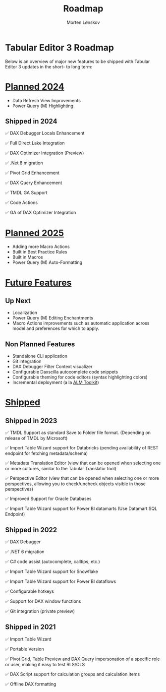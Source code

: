 ﻿---
uid: roadmap
title: Roadmap
author: Morten Lønskov
updated: 2024-09-06
---
# Tabular Editor 3 Roadmap

Below is an overview of major new features to be shipped with Tabular Editor 3 updates in the short- to long term:



# [Planned 2024](#tab/PlannedQ4)

- Data Refresh View Improvements
- Power Query (M) Highlighting


## Shipped in 2024
✅ DAX Debugger Locals Enhancement

✅ Full Direct Lake Integration

✅ DAX Optimizer Integration (Preview)

✅ .Net 8 migration

✅ Pivot Grid Enhancement

✅ DAX Query Enhancement

✅ TMDL GA Support

✅ Code Actions

✅ GA of DAX Optimizer Integration

# [Planned 2025](#tab/Planned2025)

- Adding more Macro Actions
- Built in Best Practice Rules
- Built in Macros
- Power Query (M) Auto-Formatting

# [Future Features](#tab/FutureFeatures)

## Up Next
- Localization
- Power Query (M) Editing Enchantments
- Macro Actions improvements such as automatic application across model and preferences for which to apply.

## Non Planned Features

- Standalone CLI application
- Git integration
- DAX Debugger Filter Context visualizer
- Configurable Daxscilla autocomplete code snippets
- Configurable theming for code editors (syntax highlighting colors)
- Incremental deployment (a la [ALM Toolkit](http://alm-toolkit.com/))


# [Shipped](#tab/shipped)

## Shipped in 2023
✅ TMDL Support as standard Save to Folder file format. (Depending on release of TMDL by Microsoft)

✅ Import Table Wizard support for Databricks (pending availability of REST endpoint for fetching metadata/schema)

✅ Metadata Translation Editor (view that can be opened when selecting one or more cultures, similar to the Tabular Translator tool)

✅ Perspective Editor (view that can be opened when selecting one or more perspectives, allowing you to check/uncheck objects visible in those perspectives)

✅ Improved Support for Oracle Databases

✅ Import Table Wizard support for Power BI datamarts (Use Datamart SQL Endpoint)

## Shipped in 2022

✅  DAX Debugger

✅  .NET 6 migration

✅  C# code assist (autocomplete, calltips, etc.)

✅  Import Table Wizard support for Snowflake

✅  Import Table Wizard support for Power BI dataflows

✅  Configurable hotkeys

✅  Support for DAX window functions

✅  Git integration (private preview)

## Shipped in 2021
✅  Import Table Wizard

✅  Portable Version

✅  Pivot Grid, Table Preview and DAX Query impersonation of a specific role or user, making it easy to test RLS/OLS

✅  DAX Script support for calculation groups and calculation items

✅  Offline DAX formatting


